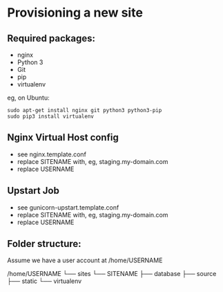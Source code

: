 Provisioning a new site
=======================

## Required packages:
* nginx
* Python 3
* Git
* pip
* virtualenv

eg, on Ubuntu:

    sudo apt-get install nginx git python3 python3-pip
    sudo pip3 install virtualenv

## Nginx Virtual Host config

* see nginx.template.conf
* replace SITENAME with, eg, staging.my-domain.com
* replace USERNAME

## Upstart Job

* see gunicorn-upstart.template.conf
* replace SITENAME with, eg, staging.my-domain.com
* replace USERNAME

## Folder structure:
Assume we have a user account at /home/USERNAME

/home/USERNAME
└── sites
 └── SITENAME
 ├── database
 ├── source
 ├── static
 └── virtualenv
